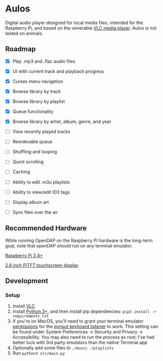 # Aulos
Digital audio player designed for local media files, intended for the Raspberry Pi, and based on the venerable [VLC media player](https://en.wikipedia.org/wiki/VLC_media_player). Aulos is not tested on animals.

## Roadmap
- [x] Play .mp3 and .flac audio files

- [x] UI with current track and playback progress

- [x] Curses menu navigation

- [x] Browse library by track

- [x] Browse library by playlist

- [x] Queue functionality

- [x] Browse library by artist, album, genre, and year

- [ ] View recently played tracks

- [ ] Reorderable queue

- [ ] Shuffling and looping

- [ ] Quick scrolling

- [ ] Caching

- [ ] Ability to edit .m3u playlists

- [ ] Ability to view/edit ID3 tags

- [ ] Display album art

- [ ] Sync files over the air

## Recommended Hardware
While running OpenDAP on the Raspberry Pi hardware is the long-term goal, note that openDAP *should* run on any terminal emulator.

[Raspberry Pi 3 A+](https://www.adafruit.com/product/4027)

[2.8 inch PiTFT touchscreen display](https://www.adafruit.com/product/1601)

## Development

### Setup
1. Install [VLC](https://www.videolan.org/vlc/)
1. Install [Python 3+](https://www.python.org/), and then install pip dependencies:
`pip3 install -r requirements.txt`
1. If you're on MacOS, you'll need to grant your terminal emulator [permissions](https://support.apple.com/guide/mac-help/allow-accessibility-apps-to-access-your-mac-mh43185/mac) for the [pynput keyboard listener](https://pynput.readthedocs.io/en/latest/limitations.html#mac-osx) to work. This setting can be found under System Preferences → Security and Privacy → Accessibility. You may also need to run the process as root; I've had better luck with 3rd party emulators than the native Terminal.app
1. Optionally add some files to `./music` `./playlists`
1. Run `python3 src/main.py`
